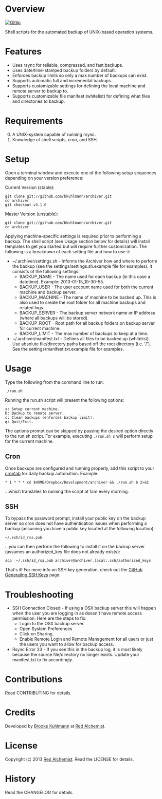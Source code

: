 # Overview

[![Gittip](http://img.shields.io/gittip/bkuhlmann.svg)](https://www.gittip.com/bkuhlmann)

Shell scripts for the automated backup of UNIX-based operation systems.

# Features

* Uses rsync for reliable, compressed, and fast backups.
* Uses date/time-stamped backup folders by default.
* Enforces backup limits so only a max number of backups can exist.
* Supports automatic full and incremental backups.
* Supports customizable settings for defining the local machine and remote server to backup to.
* Supports customizable file manifest (whitelist) for defining what files and directories to backup.

# Requirements

0. A UNIX-system capable of running rsync.
0. Knowledge of shell scripts, cron, and SSH.

# Setup

Open a terminal window and execute one of the following setup sequences depending on your version preference:

Current Version (stable):

    git clone git://github.com/bkuhlmann/archiver.git
    cd archiver
    git checkout v3.1.0

Master Version (unstable):

    git clone git://github.com/bkuhlmann/archiver.git
    cd archiver

Applying machine-specific settings is required prior to performing a backup. The shell script (see Usage section below
for details) will install templates to get you started but will require further customization. The following is a
breakdown of each setting file and how to use it:

* ~/.archiver/settings.sh - Informs the Archiver how and where to perform the backup (see the
  settings/settings.sh.example file for examples). It consists of the following settings:
    * BACKUP_NAME - The name used for each backup (in this case a datetime). Example: 2013-01-15_10-30-55.
    * BACKUP_USER - The user account name used for both the current machine and backup server.
    * BACKUP_MACHINE - The name of machine to be backed up. This is also used to create the root folder for all machine
      backups and related logs.
    * BACKUP_SERVER - The backup server network name or IP address (where all backups will be stored).
    * BACKUP_ROOT - Root path for all backup folders on backup server for current machine.
    * BACKUP_LIMIT - The max number of backups to keep at a time.
* ~/.archiver/manifest.txt - Defines all files to be backed up (whitelist). Use absolute file/directory paths based off
  the root directory (i.e. '/'). See the settings/manifest.txt.example file for examples.

# Usage

Type the following from the command line to run:

    ./run.sh

Running the run.sh script will present the following options:

    s: Setup current machine.
    b: Backup to remote server.
    c: Clean backups (enforces backup limit).
    q: Quit/Exit.

The options prompt can be skipped by passing the desired option directly to the run.sh script.
For example, executing `./run.sh s` will perform setup for the current machine.

## Cron

Once backups are configured and running properly, add this script to your
[crontab](https://en.wikipedia.org/wiki/Crontab) for daily backup automation. Example:

    * 1 * * * cd $HOME/Dropbox/Development/archiver && ./run.sh b 2>&1

...which translates to running the script at 1am every morning.

## SSH

To bypass the password prompt, install your public key on the backup server so cron does not have authentication
issues when performing a backup (assuming you have a public key located at the following location):

    ~/.ssh/id_rsa.pub

...you can then perform the following to install it on the backup server (assumes an authorized_key file does not
already exists):

    scp  ~/.ssh/id_rsa.pub archiver@archiver.local:.ssh/authorized_keys

That's it! For more info on SSH key generation, check out the
[GitHub Generating SSH Keys](https://help.github.com/articles/generating-ssh-keys) page.

# Troubleshooting

* SSH Connection Closed - If using a OSX backup server this will happen when the user you are logging in as doesn't have
  remote access permission. Here are the steps to fix:
    * Login to the OSX backup server.
    * Open System Preferences
    * Click on Sharing.
    * Enable Remote Login and Remote Management for all users or just the users you want to allow for backup access.
* Rsync Error 23 - If you see this in the backup log, it is most likely because the source file/directory no longer exists.
  Update your manifest.txt to fix accordingly.

# Contributions

Read CONTRIBUTING for details.

# Credits

Developed by [Brooke Kuhlmann](http://www.redalchemist.com) at [Red Alchemist](http://www.redalchemist.com).

# License

Copyright (c) 2013 [Red Alchemist](http://www.redalchemist.com).
Read the LICENSE for details.

# History

Read the CHANGELOG for details.
